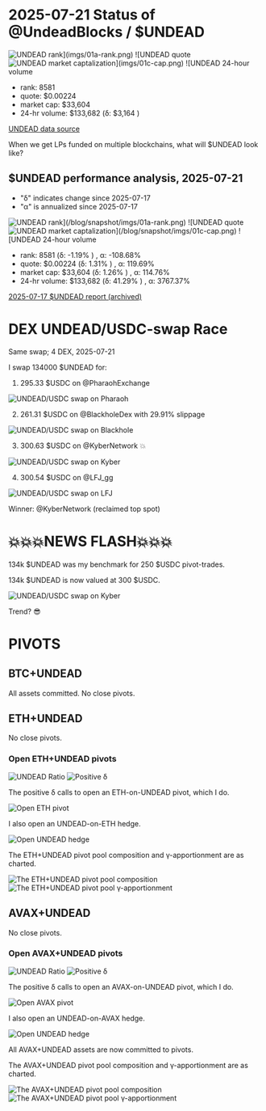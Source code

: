 # 2025-07-21 Status of @UndeadBlocks / $UNDEAD 

![$UNDEAD rank](imgs/01a-rank.png) 
![$UNDEAD quote](imgs/01b-quote.png) 
![$UNDEAD market captalization](imgs/01c-cap.png) 
![$UNDEAD 24-hour volume](imgs/01d-vol.png) 

* rank: 8581 
* quote: $0.00224 
* market cap: $33,604 
* 24-hr volume: $133,682 (δ: $3,164 ) 


[UNDEAD data source](https://www.coingecko.com/en/coins/undead-blocks) 



When we get LPs funded on multiple blockchains, what will $UNDEAD look like? 

## $UNDEAD performance analysis, 2025-07-21 

* "δ" indicates change since 2025-07-17 
* "α" is annualized since 2025-07-17 

![$UNDEAD rank](/blog/snapshot/imgs/01a-rank.png) 
![$UNDEAD quote](/blog/snapshot/imgs/01b-quote.png) 
![$UNDEAD market captalization](/blog/snapshot/imgs/01c-cap.png) 
![$UNDEAD 24-hour volume](/blog/snapshot/imgs/01d-vol.png) 

* rank: 8581 (δ: -1.19% ) , α: -108.68% 
* quote: $0.00224 (δ: 1.31% ) , α: 119.69% 
* market cap: $33,604 (δ: 1.26% ) , α: 114.76% 
* 24-hr volume: $133,682 (δ: 41.29% ) , α: 3767.37% 

[2025-07-17 $UNDEAD report (archived)](https://github.com/pivoteur/biz/tree/main/blog/snapshot) 
# DEX UNDEAD/USDC-swap Race 

Same swap; 4 DEX, 2025-07-21 

I swap 134000 $UNDEAD for: 

1. 295.33 $USDC on @PharaohExchange 

![UNDEAD/USDC swap on Pharaoh](imgs/02a-pharaoh.png) 

2. 261.31 $USDC on @BlackholeDex with 29.91% slippage 

![UNDEAD/USDC swap on Blackhole](imgs/02b-blackhole.png) 

3. 300.63 $USDC on @KyberNetwork 💥 

![UNDEAD/USDC swap on Kyber](imgs/02c-kyber.png) 

4. 300.54 $USDC on @LFJ_gg 

![UNDEAD/USDC swap on LFJ](imgs/02d-lfj.png) 

Winner: @KyberNetwork (reclaimed top spot) 

# 💥💥💥NEWS FLASH💥💥💥

134k $UNDEAD was my benchmark for 250 $USDC pivot-trades.

134k $UNDEAD is now valued at 300 $USDC.

![UNDEAD/USDC swap on Kyber](imgs/02c-kyber.png)

Trend? 😎
# PIVOTS 

## BTC+UNDEAD 



All assets committed. No close pivots. 

## ETH+UNDEAD 



No close pivots. 

### Open ETH+UNDEAD pivots 

![UNDEAD Ratio](imgs/03a-ratio.png) 
![Positive δ](imgs/03b-delta.png) 

The positive δ calls to open an ETH-on-UNDEAD pivot, which I do. 

![Open ETH pivot](imgs/03c-open-eth-pivot.png) 

I also open an UNDEAD-on-ETH hedge. 

![Open UNDEAD hedge](imgs/03d-open-undead-hedge.png) 



The ETH+UNDEAD pivot pool composition and γ-apportionment are as charted. 

![The ETH+UNDEAD pivot pool composition](imgs/04a-comp.png) 
![The ETH+UNDEAD pivot pool γ-apportionment](imgs/04b-apport.png) 
## AVAX+UNDEAD 



No close pivots. 

### Open AVAX+UNDEAD pivots 

![UNDEAD Ratio](imgs/05a-ratio.png) 
![Positive δ](imgs/05b-delta.png) 

The positive δ calls to open an AVAX-on-UNDEAD pivot, which I do. 

![Open AVAX pivot](imgs/05c-open-avax-pivot.png) 

I also open an UNDEAD-on-AVAX hedge. 

![Open UNDEAD hedge](imgs/05d-open-undead-hedge.png) 

All AVAX+UNDEAD assets are now committed to pivots. 

The AVAX+UNDEAD pivot pool composition and γ-apportionment are as charted. 

![The AVAX+UNDEAD pivot pool composition](imgs/06a-comp.png) 
![The AVAX+UNDEAD pivot pool γ-apportionment](imgs/06b-apport.png) 
